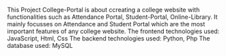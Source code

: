 This Project College-Portal is about ccreating a college website with functionalities such as Attendance Portal, Student-Portal, Online-Library. It mainly focusses on Attendance and Student Portal which are the most important features of any college website.
The frontend technologies used: JavaScript, Html, Css
The backend technologies used: Python, Php
The database used: MySQL
